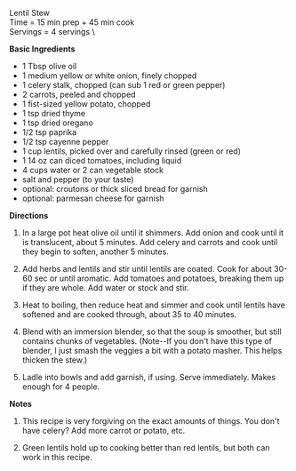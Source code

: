 Lentil Stew \
Time = 15 min prep + 45 min cook \
Servings = 4 servings \

**Basic Ingredients**

-  1 Tbsp olive oil
-  1 medium yellow or white onion, finely chopped
-  1 celery stalk, chopped (can sub 1 red or green pepper)
-  2 carrots, peeled and chopped
-  1 fist-sized yellow potato, chopped
-  1 tsp dried thyme
-  1 tsp dried oregano
-  1/2 tsp paprika
-  1/2 tsp cayenne pepper
-  1 cup lentils, picked over and carefully rinsed (green or red)
-  1 14 oz can diced tomatoes, including liquid
-  4 cups water or 2 can vegetable stock
-  salt and pepper (to your taste)
-  optional: croutons or thick sliced bread for garnish
-  optional: parmesan cheese for garnish


**Directions**

1. In a large pot heat olive oil until it shimmers. Add onion and cook until it is translucent, about 5 minutes. Add celery and carrots and cook until they begin to soften, another 5 minutes.

2. Add herbs and lentils and stir until lentils are coated. Cook for about 30-60 sec or until aromatic. Add tomatoes and potatoes, breaking them up if they are whole. Add water or stock and stir. 

3. Heat to boiling, then reduce heat and simmer and cook until lentils have softened and are cooked through, about 35 to 40 minutes.

4. Blend with an immersion blender, so that the soup is smoother, but still contains chunks of vegetables. (Note--If you don't have this type of blender, I just smash the veggies a bit with a potato masher. This helps thicken the stew.)

5. Ladle into bowls and add garnish, if using. Serve immediately. Makes enough for 4 people.


**Notes**
1.  This recipe is very forgiving on the exact amounts of things. You don't have celery? Add more carrot or potato, etc. 

2.  Green lentils hold up to cooking better than red lentils, but both can work in this recipe. 
